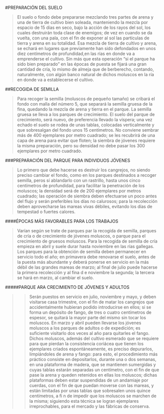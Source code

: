 #PREPARACIÓN DEL SUELO
>El suelo o fondo debe prepararse mezclando tres partes de arena y una de tierra de cultivo bien soleada, manteniendo
la mezcla por espacio de 15 días en seco, bajo la acción de los rayos del sol, los cuales destruirán toda clase de enemigos; 
de vez en cuando se da vuelta, con una pala, con el fin de exponer al sol las partículas de tierra y arena en su totalidad.
Esa mezcla de tierra de cultivo y arena, se echará en lugares  que previamente han sido defondados en unos diez centímetros
de profundidad,en las rías en donde va a emprenderse el cultivo.
Sin más que esta operación “si el parque ha sido bien preparado” en las épocas de puesta se fijará una gran cantidad de cría,
lo mismo de almeja que de berberecho, contando, naturalmente, con algún banco natural de dichos moluscos en la ría en 
donde va a establecerse el cultivo.

##RECOGIDA DE SEMILLA
>Para recoger la semilla (moluscos de pequeño tamaño)  se cribará el fondo con malla del número 5, que  separará la semilla 
gruesa de la fina, quedando la mezcla de arena y tierra en el parque.
La semilla gruesa se lleva a los parques de crecimiento. El suelo del parque de crecimiento, será nuevo, de preferencia llevado 
la víspera; una vez echado el suelo se rodea de unas tablas, colocadas verticalmente y que sobresalgan del fondo unos 15 centímetros.
No conviene sembrar más de 400 ejemplares por metro cuadrado; se les recubrirá de una capa de arena para evitar que floten; la siembra
 de jóvenes requiere la misma preparación, pero su densidad no debe pasar los 300 ejemplares por metro cuadrado.
 
###PREPARACIÓN DEL PARQUE PARA INDIVIDUOS JÓVENES
>Lo primero que debe hacerse es destruir los cangrejos, no siendo preciso cambiar el fondo, como en los parques destinados a recoger semilla, 
peros sí ablandarlo con un rastrillo, hasta unos cinco centímetros de profundidad, para facilitar la penetración de los moluscos; la densidad será 
de de 200 ejemplares por metros cuadrado; las operación de siembra deben efectuarse un poco antes del flujo y serán preferibles los días no
 calurosos; para la recolección deben aprovecharse las mareas vivas débiles, evitando los días de tempestad o fuertes calores.

####ÉPOCAS MÁS FAVORABLES PARA LOS TRABAJOS
>Varían según se trate de parques par la recogida de semilla, parques de cría o de crecimiento de jóvenes moluscos, o parque para el 
crecimiento de gruesos moluscos.
Para la recogida de semilla de cría empieza en abril y suele durar hasta noviembre en las rías gallegas. Los parques para la obtención 
de semilla deben permanecer en servicio todo el año; en primavera debe renovarse el suelo, antes de la puesta más abundante y deberá 
ponerse en servicio en la más débil de las grandes mareas de marzo; al final de julio puede hacerse la primera recolección y al fina d
e noviembre la segunda; la tercera se hará en marzo, al cambiar el suelo.

#####PARQUE ARA CRECIMIENTO DE JÓVENES Y ADULTOS
>>Serán puestos en servicio en julio, noviembre y mayo, y deben visitarse casa trimestre, con el fin de matar los cangrejos que accidentalmente
 hubieran podido introducirse en ellos; si se forma un depósito de fango, de tres o cuatro centímetros de espesor, se quitará la mayor parte 
 del mismo sin tocar los moluscos. En marzo y abril pueden llevarse los jóvenes moluscos a los parques de adultos o de expedición; 
 es suficiente visitarlo dos veces al año para quitarles el fango.
Dichos moluscos, además del cultivo esmerado que se requiere para que pierdan la consistencia coriácea que tienen los ejemplares criados 
espontáneamente, es preciso depurarlos, limpiándoles de arena y fango: para esto, el procedimiento más práctico consiste en depositarlos, 
durante una o dos semanas, en una plataforma de madera, que se mantienen sumergidas y cuyas tablas estarán separadas un centímetro, 
con el fin de que pase la arena y queden retenidos en ellas los moluscos; dichas plataformas deben estar suspendidas de un andamiaje por
 cuerdas, con el fin de que puedan moverse con las mareas, y están limitadas por unas tablas que sobresalen unos quince centímetros, a fi
 n de impedir que los moluscos se marchen de la misma; siguiendo esta técnica se logran ejemplares irreprochables, para el mercado y las 
 fábricas de conserva.

